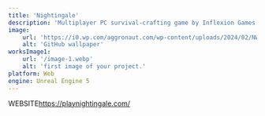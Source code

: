```yaml
---
title: 'Nightingale'
description: 'Multiplayer PC survival-crafting game by Inflexion Games'
image:
    url: 'https://i0.wp.com/aggronaut.com/wp-content/uploads/2024/02/NWXClient-Win64-Shipping-20240220-173353264.jpg?w=1280&ssl=1'
    alt: 'GitHub wallpaper'
worksImage1:
    url: '/image-1.webp'
    alt: 'first image of your project.'    
platform: Web
engine: Unreal Engine 5
---
```

<div class="badge-div">
        <span class="badge badge--item">WEBSITE</span><a class="badge__link" href="https://playnightingale.com/" target="_blank">https://playnightingale.com/</a>
</div>